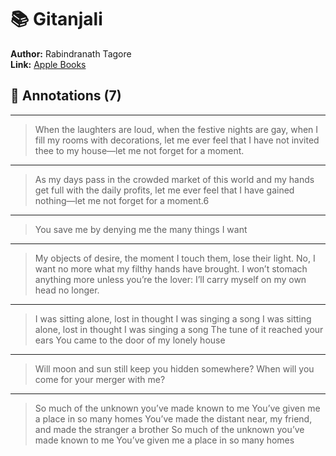 # 📚 Gitanjali

**Author:** Rabindranath Tagore  
**Link:** [Apple Books](ibooks://assetid/30E88CADD2B21A6A6C932159C2FC7D78)

## 📝 Annotations (7)

---


> When the laughters are loud, when the festive nights are gay, when I fill my rooms with decorations, let me ever feel that I have not invited thee to my house—let me not forget for a moment.  

---


> As my days pass in the crowded market of this world and my hands get full with the daily profits, let me ever feel that I have gained nothing—let me not forget for a moment.6  

---


> You save me by denying me
the many things I want  

---


> My objects of desire,
the moment I touch them,
lose their light.
No, I want no more
what my filthy hands
have brought.
I won’t stomach anything more
unless you’re the lover:
I’ll carry myself on my own head
no longer.  

---


> I was sitting alone, lost in thought
I was singing a song
I was sitting alone, lost in thought
I was singing a song
The tune of it reached your ears
You came to the door of my lonely house  

---


> Will moon and sun still keep you
hidden somewhere?
When will you come for your merger with me?  

---


> So much of the unknown
you’ve made known to me
You’ve given me a place in so many homes
You’ve made the distant near, my friend,
and made the stranger a brother
So much of the unknown
you’ve made known to me
You’ve given me a place in so many homes  


